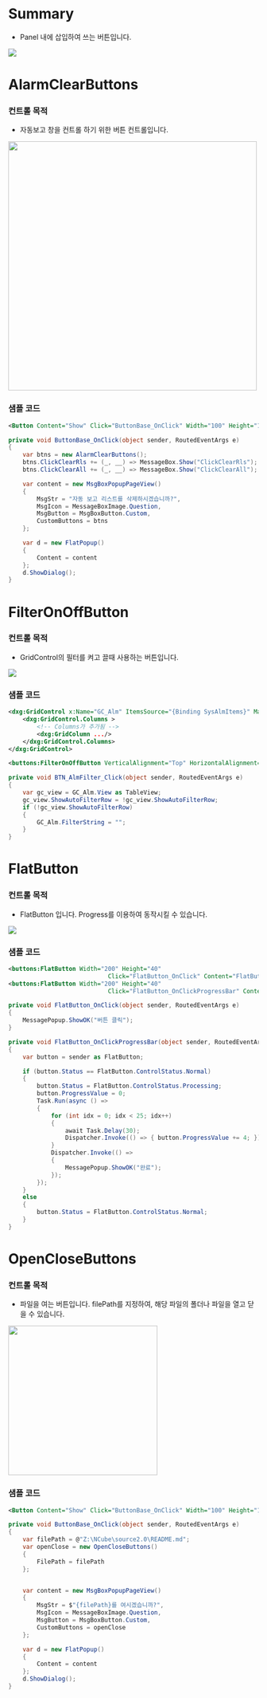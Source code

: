 # Summary

- Panel 내에 삽입하여 쓰는 버튼입니다.

![](Button_main.png)

# AlarmClearButtons

### 컨트롤 목적

- 자동보고 창을 컨트롤 하기 위한 버튼 컨트롤입니다.

<img src="Button_Sample_AlarmClearButtons.gif" width="500"/>

### 샘플 코드

```xml
<Button Content="Show" Click="ButtonBase_OnClick" Width="100" Height="100"/>
``` 

```cs
private void ButtonBase_OnClick(object sender, RoutedEventArgs e)
{
    var btns = new AlarmClearButtons();
    btns.ClickClearRls += (_, __) => MessageBox.Show("ClickClearRls");
    btns.ClickClearAll += (_, __) => MessageBox.Show("ClickClearAll");

    var content = new MsgBoxPopupPageView()
    {
        MsgStr = "자동 보고 리스트를 삭제하시겠습니까?",
        MsgIcon = MessageBoxImage.Question,
        MsgButton = MsgBoxButton.Custom,
        CustomButtons = btns
    };

    var d = new FlatPopup()
    {
        Content = content
    };
    d.ShowDialog();
}
```



# FilterOnOffButton

### 컨트롤 목적

- GridControl의 필터를 켜고 끌때 사용하는 버튼입니다.

![](Button_Sample_FilterOnOffButton.gif)

### 샘플 코드

```xml
<dxg:GridControl x:Name="GC_Alm" ItemsSource="{Binding SysAlmItems}" Margin="0">
    <dxg:GridControl.Columns >
        <!-- Columns가 추가됨 -->
        <dxg:GridColumn .../>
    </dxg:GridControl.Columns>
</dxg:GridControl>

<buttons:FilterOnOffButton VerticalAlignment="Top" HorizontalAlignment="Right" Click="BTN_AlmFilter_Click"/>
```

```cs
private void BTN_AlmFilter_Click(object sender, RoutedEventArgs e)
{
    var gc_view = GC_Alm.View as TableView;
    gc_view.ShowAutoFilterRow = !gc_view.ShowAutoFilterRow;
    if (!gc_view.ShowAutoFilterRow)
    {
        GC_Alm.FilterString = "";
    }
}
```



# FlatButton

### 컨트롤 목적

- FlatButton 입니다. Progress를 이용하여 동작시킬 수 있습니다.

![](Button_Sample_FlatButton.gif)

### 샘플 코드

```xml
<buttons:FlatButton Width="200" Height="40"
                            Click="FlatButton_OnClick" Content="FlatButton" />
<buttons:FlatButton Width="200" Height="40"
                            Click="FlatButton_OnClickProgressBar" Content="Progress for FlatButton" />
```

```cs
private void FlatButton_OnClick(object sender, RoutedEventArgs e)
{
    MessagePopup.ShowOK("버튼 클릭");
}

private void FlatButton_OnClickProgressBar(object sender, RoutedEventArgs e)
{
    var button = sender as FlatButton;

    if (button.Status == FlatButton.ControlStatus.Normal)
    {
        button.Status = FlatButton.ControlStatus.Processing;
        button.ProgressValue = 0;
        Task.Run(async () =>
        {
            for (int idx = 0; idx < 25; idx++)
            {
                await Task.Delay(30);
                Dispatcher.Invoke(() => { button.ProgressValue += 4; });
            }
            Dispatcher.Invoke(() =>
            {
                MessagePopup.ShowOK("완료");
            });
        });
    }
    else
    {
        button.Status = FlatButton.ControlStatus.Normal;
    }
}
```



# OpenCloseButtons

### 컨트롤 목적

- 파일을 여는 버튼입니다. filePath를 지정하여, 해당 파일의 폴더나 파일을 열고 닫을 수 있습니다.

<img src="Button_Sample_OpenCloseButton.gif" width="300"/>

### 샘플 코드

```xml
<Button Content="Show" Click="ButtonBase_OnClick" Width="100" Height="100"/>
```

```cs
private void ButtonBase_OnClick(object sender, RoutedEventArgs e)
{
    var filePath = @"Z:\NCube\source2.0\README.md";
    var openClose = new OpenCloseButtons()
    {
        FilePath = filePath
    };


    var content = new MsgBoxPopupPageView()
    {
        MsgStr = $"{filePath}를 여시겠습니까?",
        MsgIcon = MessageBoxImage.Question,
        MsgButton = MsgBoxButton.Custom,
        CustomButtons = openClose
    };

    var d = new FlatPopup()
    {
        Content = content
    };
    d.ShowDialog();
}
```